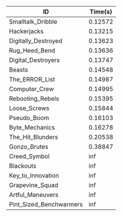 |ID|Time(s)|
|-|-|
|Smalltalk_Dribble|0.12572|
|Hackerjacks|0.13215|
|Digitally_Destroyed|0.13623|
|Rug_Heed_Bend|0.13636|
|Digital_Destroyers|0.13747|
|Beasts|0.14548|
|The_ERROR_List|0.14987|
|Computer_Crew|0.14995|
|Rebooting_Rebels|0.15395|
|Loose_Screws|0.15844|
|Pseudo_Boom|0.16103|
|Byte_Mechanics|0.16278|
|The_Hit_Blunders|0.20538|
|Gonzo_Brutes|0.38847|
|Creed_Symbol|inf|
|Blackouts|inf|
|Key_to_Innovation|inf|
|Grapevine_Squad|inf|
|Artful_Maneuvers|inf|
|Pint_Sized_Benchwarmers|inf|
